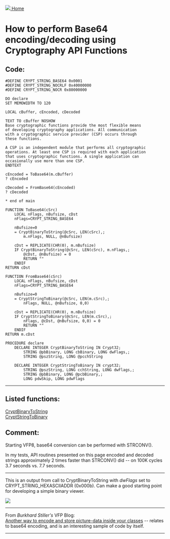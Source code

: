 [<img src="../images/home.png"> Home ](https://github.com/VFPX/Win32API)  

# How to perform Base64 encoding/decoding using Cryptography API Functions

## Code:
```foxpro  
#DEFINE CRYPT_STRING_BASE64 0x0001
#DEFINE CRYPT_STRING_NOCRLF 0x40000000
#DEFINE CRYPT_STRING_NOCR 0x80000000

DO declare
SET MEMOWIDTH TO 120

LOCAL cBuffer, cEncoded, cDecoded

TEXT TO cBuffer NOSHOW
Base cryptographic functions provide the most flexible means
of developing cryptography applications. All communication
with a cryptographic service provider (CSP) occurs through
these functions.

A CSP is an independent module that performs all cryptographic
operations. At least one CSP is required with each application
that uses cryptographic functions. A single application can
occasionally use more than one CSP.
ENDTEXT

cEncoded = ToBase64(m.cBuffer)
? cEncoded

cDecoded = FromBase64(cEncoded)
? cDecoded

* end of main

FUNCTION ToBase64(cSrc)
	LOCAL nFlags, nBufsize, cDst
	nFlags=CRYPT_STRING_BASE64

	nBufsize=0
	= CryptBinaryToString(@cSrc, LEN(cSrc),;
		m.nFlags, NULL, @nBufsize)

	cDst = REPLICATE(CHR(0), m.nBufsize)
	IF CryptBinaryToString(@cSrc, LEN(cSrc), m.nFlags,;
		@cDst, @nBufsize) = 0
		RETURN ""
	ENDIF
RETURN cDst

FUNCTION FromBase64(cSrc)
	LOCAL nFlags, nBufsize, cDst
	nFlags=CRYPT_STRING_BASE64

	nBufsize=0
	= CryptStringToBinary(@cSrc, LEN(m.cSrc),;
		nFlags, NULL, @nBufsize, 0,0)

	cDst = REPLICATE(CHR(0), m.nBufsize)
	IF CryptStringToBinary(@cSrc, LEN(m.cSrc),;
		nFlags, @cDst, @nBufsize, 0,0) = 0
		RETURN ""
	ENDIF
RETURN m.cDst

PROCEDURE declare
	DECLARE INTEGER CryptBinaryToString IN Crypt32;
		STRING @pbBinary, LONG cbBinary, LONG dwFlags,;
		STRING @pszString, LONG @pcchString

	DECLARE INTEGER CryptStringToBinary IN crypt32;
		STRING @pszString, LONG cchString, LONG dwFlags,;
		STRING @pbBinary, LONG @pcbBinary,;
		LONG pdwSkip, LONG pdwFlags  
```  
***  


## Listed functions:
[CryptBinaryToString](../libraries/crypt32/CryptBinaryToString.md)  
[CryptStringToBinary](../libraries/crypt32/CryptStringToBinary.md)  

## Comment:
Starting VFP8, base64 conversion can be performed with STRCONV().   
  
In my tests, API routines presented on this page encoded and decoded strings approximately 2 times faster than STRCONV() did -- on 100K cycles 3.7 seconds vs. 7.7 seconds.  
  
* * *  
This is an output from call to CryptBinaryToString with *dwFlags* set to CRYPT_STRING_HEXASCIIADDR (0x000b). Can make a good starting point for developing a simple binary viewer.  

![](../images/crypt_string_hex.png)

* * *  
From *Burkhard Stiller's* VFP Blog:  
<a href="http://myvfpblog.blogspot.com/2007/10/encoded-your-images-base64-binary.html">Another way to encode and store picture-data inside your classes</a> -- relates to base64 encoding, and is an interesting sample of code by itself.  
  
***  

